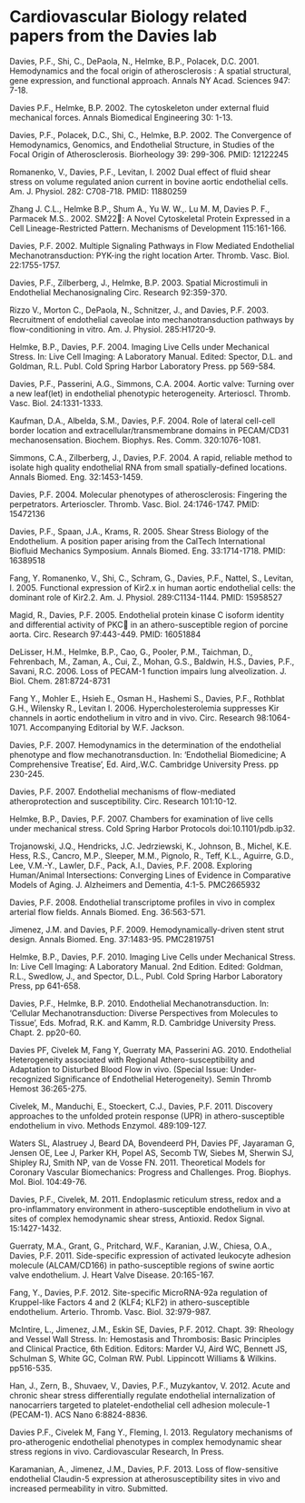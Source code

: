 # Cardiovascular Biology related papers from the Davies lab
Davies, P.F.,  Shi, C., DePaola, N., Helmke, B.P., Polacek, D.C. 2001. Hemodynamics and the focal origin of atherosclerosis : A spatial structural, gene expression, and functional approach. Annals NY Acad. Sciences  947: 7-18. 

Davies P.F., Helmke, B.P. 2002. The cytoskeleton under external fluid mechanical forces. Annals Biomedical Engineering 30: 1-13. 

Davies, P.F., Polacek, D.C., Shi, C., Helmke, B.P.  2002. The Convergence of Hemodynamics, Genomics, and Endothelial Structure, in Studies of the Focal Origin of Atherosclerosis. Biorheology  39: 299-306. PMID: 12122245

Romanenko, V., Davies, P.F., Levitan, I.  2002 Dual effect of fluid shear stress on volume regulated anion current in bovine aortic endothelial cells.  Am. J. Physiol.  282: C708-718. PMID: 11880259

Zhang J. C.L., Helmke B.P., Shum A., Yu W. W.,. Lu M. M, Davies P. F., Parmacek M.S.. 2002.  SM22: A Novel Cytoskeletal Protein Expressed in a Cell Lineage-Restricted Pattern. Mechanisms of Development  115:161-166. 

Davies, P.F. 2002. Multiple Signaling Pathways in Flow Mediated Endothelial Mechanotransduction: PYK-ing the right location  Arter. Thromb. Vasc. Biol.  22:1755-1757. 

Davies, P.F., Zilberberg, J., Helmke, B.P. 2003. Spatial Microstimuli in Endothelial Mechanosignaling Circ. Research  92:359-370. 

Rizzo V., Morton C., DePaola, N., Schnitzer, J., and Davies, P.F. 2003. Recruitment of endothelial caveolae into mechanotransduction pathways by flow-conditioning in vitro. Am. J. Physiol.  285:H1720-9. 

Helmke, B.P., Davies, P.F. 2004.  Imaging Live Cells under Mechanical Stress. In: Live Cell Imaging: A Laboratory Manual. Edited: Spector, D.L. and Goldman, R.L.  Publ. Cold Spring Harbor Laboratory Press. pp 569-584.

Davies, P.F., Passerini, A.G., Simmons, C.A. 2004. Aortic valve: Turning over a new leaf(let) in endothelial phenotypic heterogeneity.  Arterioscl. Thromb. Vasc. Biol.  24:1331-1333. 

Kaufman, D.A., Albelda, S.M., Davies, P.F.  2004. Role of lateral cell-cell border location and extracellular/transmembrane domains in PECAM/CD31 mechanosensation. Biochem. Biophys. Res. Comm. 320:1076-1081. 

Simmons, C.A., Zilberberg, J., Davies, P.F. 2004. A rapid, reliable method to isolate high quality endothelial RNA from small spatially-defined locations. Annals Biomed. Eng. 32:1453-1459. 

Davies, P.F. 2004. Molecular phenotypes of atherosclerosis: Fingering the perpetrators. Arterioscler. Thromb. Vasc. Biol.  24:1746-1747.  PMID: 15472136

Davies, P.F., Spaan, J.A., Krams, R.  2005. Shear Stress Biology of the Endothelium. A position paper arising from the CalTech International Biofluid Mechanics Symposium. Annals Biomed. Eng. 33:1714-1718. PMID: 16389518

Fang, Y. Romanenko, V., Shi, C., Schram, G., Davies, P.F., Nattel, S., Levitan, I. 2005. Functional expression of Kir2.x in human aortic endothelial cells: the dominant role of Kir2.2.  Am. J. Physiol. 289:C1134-1144. PMID: 15958527

Magid, R., Davies, P.F.  2005. Endothelial protein kinase C isoform identity and differential activity of PKC in an athero-susceptible region of porcine aorta. Circ. Research  97:443-449. PMID: 16051884

DeLisser, H.M., Helmke, B.P., Cao, G., Pooler, P.M., Taichman, D., Fehrenbach, M., Zaman, A., Cui, Z., Mohan, G.S., Baldwin, H.S., Davies, P.F., Savani, R.C. 2006. Loss of PECAM-1 function impairs lung alveolization. J. Biol. Chem. 281:8724-8731

Fang  Y., Mohler E., Hsieh E., Osman H., Hashemi S., Davies, P.F., Rothblat G.H., Wilensky  R., Levitan I.  2006. Hypercholesterolemia suppresses Kir channels in aortic endothelium in vitro and in vivo. Circ. Research 98:1064-1071. Accompanying Editorial by W.F. Jackson. 

Davies, P.F. 2007. Hemodynamics in the determination of the endothelial phenotype and flow mechanotransduction. In: ‘Endothelial Biomedicine; A Comprehensive Treatise’, Ed. Aird,.W.C. Cambridge University Press. pp 230-245. 

Davies, P.F. 2007. Endothelial mechanisms of flow-mediated atheroprotection and susceptibility. Circ. Research 101:10-12. 

Helmke, B.P., Davies, P.F. 2007. Chambers for examination of live cells under mechanical stress. Cold Spring Harbor Protocols  doi:10.1101/pdb.ip32.

Trojanowski, J.Q., Hendricks, J.C. Jedrziewski, K., Johnson, B., Michel, K.E. Hess, R.S., Cancro, M.P., Sleeper, M.M., Pignolo, R., Teff, K.L., Aguirre, G.D., Lee, V.M.-Y., Lawler, D.F., Pack, A.I., Davies, P.F.  2008. Exploring Human/Animal Intersections: Converging Lines of Evidence in Comparative Models of Aging. J. Alzheimers and Dementia, 4:1-5. PMC2665932

Davies, P.F. 2008. Endothelial transcriptome profiles in vivo in complex arterial flow fields. Annals Biomed. Eng. 36:563-571. 

Jimenez, J.M. and Davies, P.F. 2009. Hemodynamically-driven stent strut design.  Annals Biomed. Eng. 37:1483-95.  PMC2819751

Helmke, B.P., Davies, P.F. 2010.  Imaging Live Cells under Mechanical Stress. In: Live Cell Imaging: A Laboratory Manual. 2nd Edition.  Edited: Goldman, R.L., Swedlow, J., and Spector, D.L., Publ. Cold Spring Harbor Laboratory Press,  pp 641-658.

Davies, P.F., Helmke, B.P. 2010. Endothelial Mechanotransduction. In: ‘Cellular Mechanotransduction: Diverse Perspectives from Molecules to Tissue’, Eds. Mofrad, R.K. and Kamm, R.D. Cambridge University Press. Chapt. 2. pp20-60.

Davies PF, Civelek M, Fang Y, Guerraty MA, Passerini AG. 2010. Endothelial Heterogeneity associated with Regional Athero-susceptibility and Adaptation to Disturbed Blood Flow in vivo. (Special Issue: Under-recognized Significance of Endothelial Heterogeneity). Semin Thromb Hemost  36:265-275. 

Civelek, M., Manduchi, E., Stoeckert, C.J., Davies, P.F. 2011. Discovery approaches to the unfolded protein response (UPR) in athero-susceptible endothelium in vivo. Methods Enzymol. 489:109-127.  

Waters SL, Alastruey J, Beard DA, Bovendeerd PH, Davies PF, Jayaraman G, Jensen OE, Lee J, Parker KH, Popel AS, Secomb TW, Siebes M, Sherwin SJ, Shipley RJ, Smith NP, van de Vosse FN. 2011. Theoretical Models for Coronary Vascular Biomechanics: Progress and Challenges. Prog. Biophys. Mol. Biol. 104:49-76. 

Davies, P.F., Civelek, M. 2011. Endoplasmic reticulum stress, redox and a pro-inflammatory environment in athero-susceptible endothelium in vivo at sites of complex hemodynamic shear stress, Antioxid. Redox Signal. 15:1427-1432.

Guerraty, M.A., Grant, G., Pritchard, W.F., Karanian, J.W., Chiesa, O.A., Davies, P.F. 2011. Side-specific expression of activated leukocyte adhesion molecule (ALCAM/CD166) in patho-susceptible regions of swine aortic valve endothelium. J. Heart Valve Disease. 20:165-167.  

Fang, Y., Davies, P.F. 2012. Site-specific MicroRNA-92a regulation of Kruppel-like Factors 4 and 2 (KLF4; KLF2) in athero-susceptible endothelium. Arterio. Thromb. Vasc. Biol. 32:979-987. 

McIntire, L., Jimenez, J.M., Eskin SE, Davies, P.F. 2012. Chapt. 39: Rheology and Vessel Wall Stress. In: Hemostasis and Thrombosis: Basic Principles and Clinical Practice, 6th Edition.  Editors: Marder VJ, Aird WC, Bennett JS, Schulman S, White GC, Colman RW. Publ. Lippincott Williams & Wilkins. pp516-535.

Han, J., Zern, B., Shuvaev, V., Davies, P.F., Muzykantov, V. 2012. Acute and chronic shear stress differentially regulate endothelial internalization of nanocarriers targeted to platelet-endothelial cell adhesion molecule-1 (PECAM-1).  ACS Nano  6:8824-8836. 

Davies P.F., Civelek M, Fang Y., Fleming, I. 2013. Regulatory mechanisms of pro-atherogenic endothelial phenotypes in complex hemodynamic shear stress regions in vivo. Cardiovascular Research, In Press.

Karamanian, A., Jimenez, J.M., Davies, P.F. 2013. Loss of flow-sensitive endothelial Claudin-5 expression at atherosusceptibility sites in vivo and increased permeability in vitro. Submitted. 
